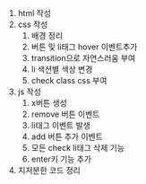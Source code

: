 1. html 작성
2. css 작성
    1. 배경 정리
    2. 버튼 및 li태그 hover 이벤트추가
    3. transition으로 자연스러움 부여
    4. li 색션별 색상 변경
    5. check class css 부여
3. js 작성
    1. x버튼 생성
    2. remove 버튼 이벤트
    3. li태그 이벤트 발생
    4. add 버튼 추가 이벤트
    5. 모든 check li태그 삭제 기능
    6. enter키 기능 추가
4. 지저분한 코드 정리